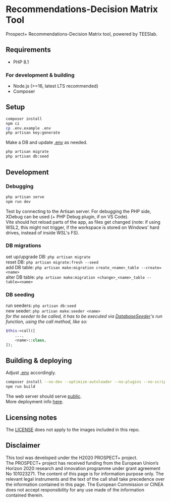# Recommendations-Decision Matrix Tool
Prospect+ Recommendations-Decision Matrix tool, powered by TEESlab.

## Requirements
- PHP 8.1
### For development & building
- Node.js (>=16, latest LTS recommended)
- Composer

## Setup
```sh
composer install
npm ci
cp .env.example .env
php artisan key:generate
```
Make a DB and update [.env](.env) as needed.
```sh
php artisan migrate
php artisan db:seed
```

## Development
### Debugging
```sh
php artisan serve
npm run dev
```
Test by connecting to the Artisan server. For debugging the PHP side, XDebug can be used (+ PHP Debug plugin, if on VS Code).  
Vite should hot reload parts of the app, as files get changed (note: if using WSL2, this might not trigger, if the workspace is stored on Windows' hard drives, instead of inside WSL's FS).

### DB migrations
set up/upgrade DB: `php artisan migrate`  
reset DB: `php artisan migrate:fresh --seed`  
add DB table: `php artisan make:migration create_<name>_table --create=<name>`  
alter DB table: `php artisan make:migration <change>_<name>_table --table=<name>`

### DB seeding
run seeders: `php artisan db:seed`  
new seeder: `php artisan make:seeder <name>`  
_for the seeder to be called, it has to be executed via [DatabaseSeeder](database/seeders/DatabaseSeeder.php)'s run function, using the call method, like so:_
```php
$this->call([
    ...,
    <name>::class,
]);
```

## Building & deploying
Adjust [.env](.env) accordingly.
```sh
composer install --no-dev --optimize-autoloader --no-plugins --no-scripts # for automations, also: --no-ansi --no-interaction --no-progress
npm run build
```
The web server should serve [public](public/).  
More deployment info [here](https://laravel.com/docs/10.x/deployment).

## Licensing notes
The [LICENSE](LICENSE) does not apply to the images included in this repo.

## Disclaimer
This tool was developed under the H2020 PROSPECT+ project.  
The PROSPECT+ project has received funding from the European Union’s Horizon 2020 research and innovation programme under grant agreement No 101023271. The content of this page is for information purpose only. The relevant legal instruments and the text of the call shall take precedence over the information contained in this page. The European Commission or CINEA does not accept responsibility for any use made of the information contained therein.
